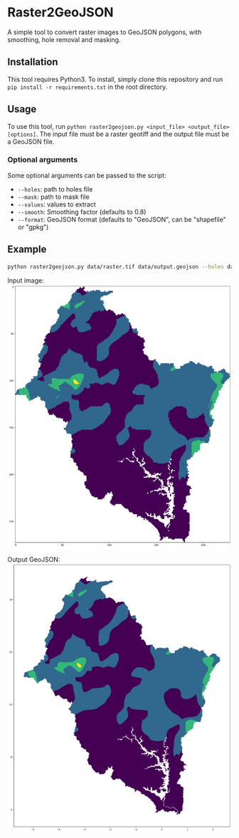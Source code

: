 # Raster2GeoJSON
A simple tool to convert raster images to GeoJSON polygons, with smoothing, hole removal and masking.

## Installation
This tool requires Python3. To install, simply clone this repository and run `pip install -r requirements.txt` in the root directory.

## Usage
To use this tool, run `python raster2geojson.py <input_file> <output_file> [options]`. 
The input file must be a raster geotiff and the output file must be a GeoJSON file.

### Optional arguments
Some optional arguments can be passed to the script:
- `--holes`: path to holes file
- `--mask`: path to mask file
- `--values`: values to extract
- `--smooth`: Smoothing factor (defaults to 0.8)
- `--format`: GeoJSON format (defaults to "GeoJSON", can be "shapefile" or "gpkg")

## Example
```bash
python raster2geojson.py data/raster.tif data/output.geojson --holes data/holes.geojson --mask data/mask.geojson
```


Input image:
![Input raster](images/input.png)


Output GeoJSON:
![Output geojson](images/output.png)